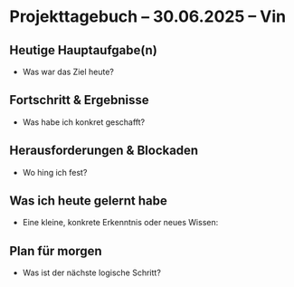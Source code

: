 # Projekttagebuch – 30.06.2025 – Vin

## Heutige Hauptaufgabe(n)
- Was war das Ziel heute?


## Fortschritt & Ergebnisse
- Was habe ich konkret geschafft?


## Herausforderungen & Blockaden
- Wo hing ich fest?


## Was ich heute gelernt habe
- Eine kleine, konkrete Erkenntnis oder neues Wissen:


## Plan für morgen
- Was ist der nächste logische Schritt?

